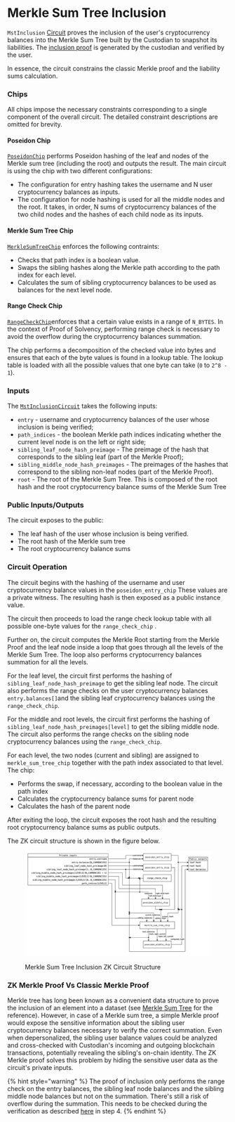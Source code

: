 # Merkle Sum Tree Inclusion

`MstInclusion` [Circuit](https://github.com/summa-dev/summa-solvency/blob/master/zk\_prover/src/circuits/merkle\_sum\_tree.rs) proves the inclusion of the user's cryptocurrency balances into the Merkle Sum Tree built by the Custodian to snapshot its liabilities. The [inclusion proof](../introduction/protocol-flow.md#3.-inclusion-proof) is generated by the custodian and verified by the user.&#x20;

In essence, the circuit constrains the classic Merkle proof and the liability sums calculation.

### Chips

All chips impose the necessary constraints corresponding to a single component of the overall circuit. The detailed constraint descriptions are omitted for brevity.

#### Poseidon Chip

[`PoseidonChip`](https://github.com/summa-dev/summa-solvency/blob/master/zk\_prover/src/chips/poseidon/hash.rs#L40) performs Poseidon hashing of the leaf and nodes of the Merkle sum tree (including the root) and outputs the result. The main circuit is using the chip with two different configurations:

* The configuration for entry hashing takes the username and N user cryptocurrency balances as inputs.
* The configuration for node hashing is used for all the middle nodes and the root. It takes, in order, N sums of cryptocurrency balances of the two child nodes and the hashes of each child node as its inputs.

#### Merkle Sum Tree Chip

[`MerkleSumTreeChip`](https://github.com/summa-dev/summa-solvency/blob/master/zk\_prover/src/chips/poseidon/hash.rs#L40) enforces the following contraints:

* Checks that path index is a boolean value.
* Swaps the sibling hashes along the Merkle path according to the path index for each level.
* Calculates the sum of sibling cryptocurrency balances to be used as balances for the next level node.

#### Range Check Chip

[`RangeCheckChip`](https://github.com/summa-dev/summa-solvency/blob/master/zk\_prover/src/chips/range/range\_check.rs#L52)enforces that a certain value exists in a range of `N_BYTES`. In the context of Proof of Solvency, performing range check is necessary to avoid the overflow during the cryptocurrency balances summation.&#x20;

The chip performs a decomposition of the checked value into bytes and ensures that each of the byte values is found in a lookup table. The lookup table is loaded with all the possible values that one byte can take (`0` to `2^8 - 1`).

### Inputs

The [`MstInclusionCircuit`](https://github.com/summa-dev/summa-solvency/blob/master/zk\_prover/src/circuits/merkle\_sum\_tree.rs#L31) takes the following inputs:

* `entry` - username and cryptocurrency balances of the user whose inclusion is being verified;
* `path_indices` - the boolean Merkle path indices indicating whether the current level node is on the left or right side;
* `sibling_leaf_node_hash_preimage` - The preimage of the hash that corresponds to the sibling leaf (part of the Merkle Proof);
* `sibling_middle_node_hash_preimages` - The preimages of the hashes that correspond to the sibling non-leaf nodes (part of the Merkle Proof).
* `root` - The root of the Merkle Sum Tree. This is composed of the root hash and the root cryptocurrency balance sums of the Merkle Sum Tree&#x20;

### Public Inputs/Outputs

The circuit exposes to the public:

* The leaf hash of the user whose inclusion is being verified.
* The root hash of the Merkle sum tree &#x20;
* The root cryptocurrency balance sums

### Circuit Operation

The circuit begins with the hashing of the username and user cryptocurrency balance values in the `poseidon_entry_chip` These values are a private witness. The resulting hash is then exposed as a public instance value.

The circuit then proceeds to load the range check lookup table with all possible one-byte values for the `range_check_chip` .

Further on, the circuit computes the Merkle Root starting from the Merkle Proof and the leaf node inside a loop that goes through all the levels of the Merkle Sum Tree. The loop also performs cryptocurrency balances summation for all the levels.

For the leaf level, the circuit first performs the hashing of `sibling_leaf_node_hash_preimage` to get the sibling leaf node. The circuit also performs the range checks on the user cryptocurrency balances `entry.balances[]`and the sibling leaf cryptocurrency balances using the `range_check_chip`.

For the middle and root levels, the circuit first performs the hashing of `sibling_leaf_node_hash_preimages[level]` to get the sibling middle node. The circuit also performs the range checks on the sibling node cryptocurrency balances using the `range_check_chip`.

For each level, the two nodes (current and sibling) are assigned to `merkle_sum_tree_chip` together with the path index associated to that level. The chip:

* Performs the swap, if necessary, according to the boolean value in the path index
* Calculates the cryptocurrency balance sums for parent node &#x20;
* Calculates the hash of the parent node

After exiting the loop, the circuit exposes the root hash and the resulting root cryptocurrency balance sums as public outputs.

The ZK circuit structure is shown in the figure below.

<figure><picture><source srcset="../.gitbook/assets/Untitled Diagram(6)(2).png" media="(prefers-color-scheme: dark)"><img src="../.gitbook/assets/Untitled Diagram(6)(1).png" alt=""></picture><figcaption><p>Merkle Sum Tree Inclusion ZK Circuit Structure</p></figcaption></figure>

### ZK Merkle Proof Vs Classic Merkle Proof

Merkle tree has long been known as a convenient data structure to prove the inclusion of an element into a dataset (see [Merkle Sum Tree](../cryptographic-primitives/merkle-sum-tree.md) for the reference). However, in case of a Merkle sum tree, a simple Merkle proof would expose the sensitive information about the sibling user cryptocurrency balances necessary to verify the correct summation. Even when depersonalized, the sibling user balance values could be analyzed and cross-checked with Custodian's incoming and outgoing blockchain transactions, potentially revealing the sibling's on-chain identity. The ZK Merkle proof solves this problem by hiding the sensitive user data as the circuit's private inputs.

{% hint style="warning" %}
The proof of inclusion only performs the range check on the entry balances, the sibling leaf node balances and the sibling middle node balances but not on the summation. There's still a risk of overflow during the summation. This needs to be checked during the verification as described [here](../smart-contract/summa.sol/#verifier-contract-validity) in step 4.&#x20;
{% endhint %}
